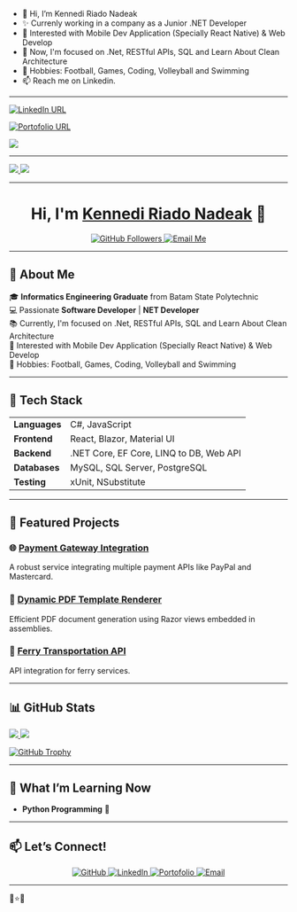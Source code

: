 - 👋 Hi, I’m Kennedi Riado Nadeak
- ✨ Currenly working in a company as a Junior .NET Developer
- 👀 Interested with Mobile Dev Application (Specially React Native) & Web Develop
- 🌱 Now, I'm focused on .Net, RESTful APIs, SQL and Learn About Clean Architecture
- 🏀 Hobbies: Football, Games, Coding, Volleyball and Swimming
- 📫 Reach me on Linkedin.

<hr/>

[![LinkedIn URL](https://img.shields.io/static/v1?color=blue&label=linkedin&logo=linkedin&logoColor=white&style=for-the-badge&message=Connect)](https://www.linkedin.com/in/kennediriadonadeak271)

[![Portofolio URL](https://img.shields.io/static/v1?color=green&label=Portofolio&logo=egghead&logoColor=white&style=for-the-badge&message=Check%20Profile)](https://kennedi27.github.io/kennedinadeak/#portofolio/)

![](https://github-profile-trophy.vercel.app/?username=kennedi27&no-frame=false&no-bg=false&margin-w=4)

<hr/>


<a href="https://github.com/kennedi27">
    <img src="https://github-readme-stats.vercel.app/api?username=kennedi27&count_private=true&show_icons=true&hide=stars" />
    <img src="https://github-readme-stats.vercel.app/api/top-langs/?username=kennedi27&count_private=true&layout=compact" />
</a>


<hr/>


<h1 align="center">Hi, I'm <a href="https://github.com/Kennedi27" target="_blank">Kennedi Riado Nadeak</a> 👋</h1>

<p align="center">
  <a href="https://github.com/Kennedi27?tab=followers">
    <img src="https://img.shields.io/github/followers/Kennedi27?label=Followers&style=social" alt="GitHub Followers">
  </a>
  <a href="mailto:kennedi.itdev@gmail.com">
    <img src="https://img.shields.io/badge/Email-me-red" alt="Email Me">
  </a>
</p>

---

## 🚀 About Me

🎓 **Informatics Engineering Graduate** from Batam State Polytechnic  
💻 Passionate **Software Developer** | **NET Developer**  
📚 Currently, I'm focused on .Net, RESTful APIs, SQL and Learn About Clean Architecture  
👀 Interested with Mobile Dev Application (Specially React Native) & Web Develop  
🏀 Hobbies: Football, Games, Coding, Volleyball and Swimming  

---

## 🔨 Tech Stack
<table>
<tr>
  <td><strong>Languages</strong></td>
  <td>C#, JavaScript</td>
</tr>
<tr>
  <td><strong>Frontend</strong></td>
  <td>React, Blazor, Material UI</td>
</tr>
<tr>
  <td><strong>Backend</strong></td>
  <td>.NET Core, EF Core, LINQ to DB, Web API</td>
</tr>
<tr>
  <td><strong>Databases</strong></td>
  <td>MySQL, SQL Server, PostgreSQL</td>
</tr>
<tr>
  <td><strong>Testing</strong></td>
  <td>xUnit, NSubstitute</td>
</tr>

</table>

---

## 📂 Featured Projects

### 🌐 [Payment Gateway Integration](#)
A robust service integrating multiple payment APIs like PayPal and Mastercard.

### 📄 [Dynamic PDF Template Renderer](#)
Efficient PDF document generation using Razor views embedded in assemblies.

### 🚢 [Ferry Transportation API](#)
API integration for ferry services.

---

## 📊 GitHub Stats

<p>
    <a href="https://github.com/kennedi27">
        <img src="https://github-readme-stats.vercel.app/api?username=kennedi27&count_private=true&show_icons=true&hide=stars" />
        <img src="https://github-readme-stats.vercel.app/api/top-langs/?username=kennedi27&count_private=true&layout=compact" />
    </a>
</p>
<p>
    <a href="https://github.com/kennedi27">
      <img src="https://github-profile-trophy.vercel.app/?username=kennedi27&no-frame=false&no-bg=false&margin-w=4&title=MultiLanguage,Commit,Repositories,Stars,Followers,PullRequest" alt="GitHub Trophy">
    </a>
</p>

---

## 🌱 What I’m Learning Now 
- **Python Programming** 🐍   

---

## 📫 Let’s Connect!
<p align="center">
  <a href="https://github.com/Kennedi27" target="_blank">
    <img src="https://img.shields.io/badge/GitHub-333?style=for-the-badge&logo=github&logoColor=white" alt="GitHub">
  </a>
  <a href="https://linkedin.com/in/kennediriadonadeak271" target="_blank">
    <img src="https://img.shields.io/badge/LinkedIn-0077B5?style=for-the-badge&logo=linkedin&logoColor=white" alt="LinkedIn">
  </a>
  <a href="https://kennedi27.github.io/kennedinadeak/#portofolio" target="_blank">
    
<img src="https://img.shields.io/badge/portofolio-grey?style=for-the-badge&logo=egghead" alt="Portofolio" alt="Portofolio">
      
  </a>
  <a href="mailto:kennedi.itdev@gmail.com" target="_blank">
    <img src="https://img.shields.io/badge/Email-D14836?style=for-the-badge&logo=gmail&logoColor=white" alt="Email">
  </a>
</p>

---

🌟⭐🌟

